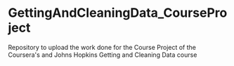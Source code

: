 # GettingAndCleaningData_CourseProject
Repository to upload the work done for the Course Project of the Coursera's and Johns Hopkins Getting and Cleaning Data course
